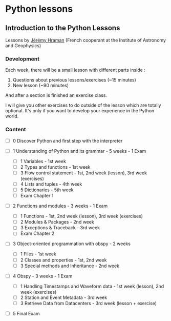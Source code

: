 # Python lessons

## Introduction to the Python Lessons

Lessons by [Jérémy Hraman](<mailto:cooperant.mongolie@iag.ac.mn>) (French cooperant at the Institute of Astronomy and Geophysics)

### Development

Each week, there will be a small lesson with different parts inside :

1. Questions about previous lessons/exercises (~15 minutes)
2. New lesson (~90 minutes)

And after a section is finished an exercise class.

I will give you other exercises to do outside of the lesson which are totally optional. It's only if you want to develop your experience in the Python world. 

### Content

- [ ] 0 Discover Python and first step with the interpreter
- [ ] 1 Understanding of Python and its grammar - 5 weeks - 1 Exam
    - [ ] 1 Variables - 1st week
    - [ ] 2 Types and functions - 1st week
    - [ ] 3 Flow control statement - 1st, 2nd week (lesson), 3rd week (exercises)
    - [ ] 4 Lists and tuples - 4th week
    - [ ] 5 Dictionaries - 5th week
    - [ ] Exam Chapter 1
- [ ] 2 Functions and modules - 3 weeks - 1 Exam
    - [ ] 1 Functions - 1st, 2nd week (lesson), 3rd week (exercises)
    - [ ] 2 Modules & Packages - 2nd week
    - [ ] 3 Exceptions & Traceback - 3rd week
    - [ ] Exam Chapter 2
- [ ] 3 Object-oriented programmation with obspy - 2 weeks
    - [ ] 1 Files - 1st week
    - [ ] 2 Classes and properties - 1st, 2nd week
    - [ ] 3 Special methods and Inheritance - 2nd week
- [ ] 4 Obspy - 3 weeks - 1 Exam
    - [ ] 1 Handling Timestamps and Waveform data - 1st week (lesson), 2nd week (exercises)
    - [ ] 2 Station and Event Metadata - 3rd week
    - [ ] 3 Retrieve Data from Datacenters - 3rd week (lesson + exercise)
- [ ] 5 Final Exam
    
